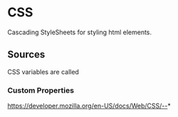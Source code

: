 # CSS

Cascading StyleSheets for styling html elements.

## Sources


CSS variables are called 

### Custom Properties

https://developer.mozilla.org/en-US/docs/Web/CSS/--*
